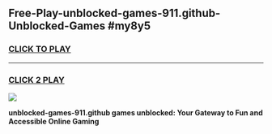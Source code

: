 
## Free-Play-unblocked-games-911.github-Unblocked-Games #my8y5
<h3>
<a href="https://news.freeplayer.one?title=unblocked-games-911.github&ref=8M">CLICK TO PLAY</a></h3>
<hr>

<h3>
<a href="https://news.freeplayer.one?title=unblocked-games-911.github&ref=8M">CLICK 2 PLAY</a>
  
</h3>

<a href="https://news.freeplayer.one?title=unblocked-games-911.github&ref=8M"><img src="https://clearcache.store/games.png"></a>


**unblocked-games-911.github games unblocked: Your Gateway to Fun and Accessible Online Gaming**
